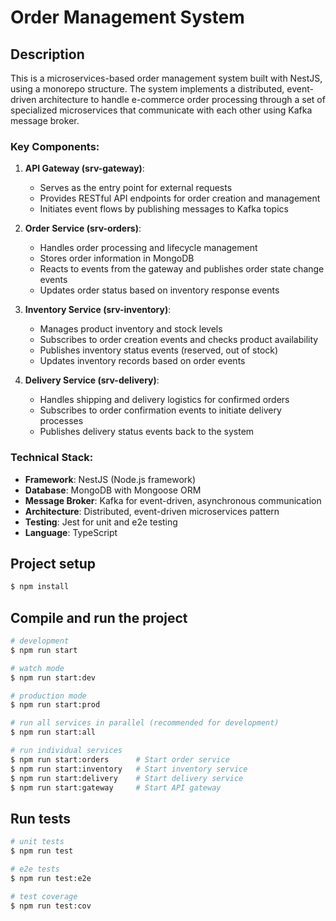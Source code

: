 # Order Management System

## Description

This is a microservices-based order management system built with NestJS, using a monorepo structure. The system implements a distributed, event-driven architecture to handle e-commerce order processing through a set of specialized microservices that communicate with each other using Kafka message broker.

### Key Components:

1. **API Gateway (srv-gateway)**: 
   - Serves as the entry point for external requests
   - Provides RESTful API endpoints for order creation and management
   - Initiates event flows by publishing messages to Kafka topics

2. **Order Service (srv-orders)**:
   - Handles order processing and lifecycle management
   - Stores order information in MongoDB
   - Reacts to events from the gateway and publishes order state change events
   - Updates order status based on inventory response events

3. **Inventory Service (srv-inventory)**:
   - Manages product inventory and stock levels
   - Subscribes to order creation events and checks product availability
   - Publishes inventory status events (reserved, out of stock)
   - Updates inventory records based on order events

4. **Delivery Service (srv-delivery)**:
   - Handles shipping and delivery logistics for confirmed orders
   - Subscribes to order confirmation events to initiate delivery processes
   - Publishes delivery status events back to the system

### Technical Stack:

- **Framework**: NestJS (Node.js framework)
- **Database**: MongoDB with Mongoose ORM
- **Message Broker**: Kafka for event-driven, asynchronous communication
- **Architecture**: Distributed, event-driven microservices pattern
- **Testing**: Jest for unit and e2e testing
- **Language**: TypeScript

## Project setup

```bash
$ npm install
```

## Compile and run the project

```bash
# development
$ npm run start

# watch mode
$ npm run start:dev

# production mode
$ npm run start:prod

# run all services in parallel (recommended for development)
$ npm run start:all

# run individual services
$ npm run start:orders      # Start order service
$ npm run start:inventory   # Start inventory service
$ npm run start:delivery    # Start delivery service
$ npm run start:gateway     # Start API gateway
```

## Run tests

```bash
# unit tests
$ npm run test

# e2e tests
$ npm run test:e2e

# test coverage
$ npm run test:cov
```